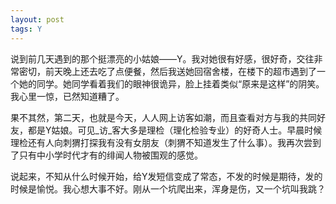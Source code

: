 ```yaml
---
layout: post
tags: Y
---
```


说到前几天遇到的那个挺漂亮的小姑娘——Y。我对她很有好感，很好奇，交往非常密切，前天晚上还去吃了点便餐，然后我送她回宿舍楼，在楼下的超市遇到了一个她的同学。她同学看着我们的眼神很诡异，脸上挂着类似“原来是这样”的阴笑。我心里一惊，已然知道糟了。

果不其然，第二天，也就是今天，人人网上访客如潮，而且查看对方与我的共同好友，都是Y姑娘。可见_访_客大多是理检（理化检验专业）的好奇人士。早晨时候理检还有人向刺猬打探我有没有女朋友（刺猬不知道发生了什么事）。我再次尝到了只有中小学时代才有的绯闻人物被围观的感觉。

说起来，不知从什么时候开始，给Y发短信变成了常态，不发的时候是期待，发的时候是愉悦。我心想大事不好。刚从一个坑爬出来，浑身是伤，又一个坑叫我跳？